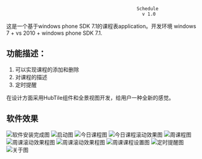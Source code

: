                                                     Schedule
                                                      v 1.0

这是一个基于windows phone SDK 7.1的课程表application。开发环境 windows 7 + vs 2010 + windows phone SDK 7.1.

## 功能描述：
  1. 可以实现课程的添加和删除
  2. 对课程的描述
  3. 定时提醒


在设计方面采用HubTile组件和全景视图开发，给用户一种全新的感觉。

## 软件效果

![软件安装完成图](http://7xoqng.com1.z0.glb.clouddn.com/wp_1.png)
![启动图](http://7xoqng.com1.z0.glb.clouddn.com/wp_2.png)
![今日课程图](http://7xoqng.com1.z0.glb.clouddn.com/wp_11.png)
![今日课程滚动效果图](http://7xoqng.com1.z0.glb.clouddn.com/wp_4.png)
![周课程图](http://7xoqng.com1.z0.glb.clouddn.com/wp_10.png)
![周课滚动效果程图](http://7xoqng.com1.z0.glb.clouddn.com/wp_8.png)
![周课滚动效果程图](http://7xoqng.com1.z0.glb.clouddn.com/wp_5.png)
![周课课程设置图](http://7xoqng.com1.z0.glb.clouddn.com/wp_9.png)
![定时提醒图](http://7xoqng.com1.z0.glb.clouddn.com/wp_6.png)
![关于图](http://7xoqng.com1.z0.glb.clouddn.com/wp_7.png)


